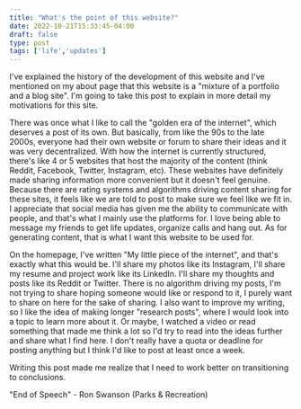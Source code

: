 ```yaml
---
title: "What's the point of this website?"
date: 2022-10-21T15:33:45-04:00
draft: false
type: post
tags: ['life','updates']
---
```


I've explained the history of the development of this website and I've mentioned on my about page that this website is a "mixture of a portfolio and a blog site". I'm going to take this post to explain in more detail my motivations for this site. 

There was once what I like to call the "golden era of the internet", which deserves a post of its own. But basically, from like the 90s to the late 2000s, everyone had their own website or forum to share their ideas and it was very decentralized. With how the internet is currently structured, there's like 4 or 5 websites that host the majority of the content (think Reddit, Facebook, Twitter, Instagram, etc). These websites have definitely made sharing information more convenient but it doesn't feel genuine. Because there are rating systems and algorithms driving content sharing for these sites, it feels like we are told to post to make sure we feel like we fit in. I appreciate that social media has given me the ability to communicate with people, and that's what I mainly use the platforms for. I love being able to message my friends to get life updates, organize calls and hang out. As for generating content, that is what I want this website to be used for.

On the homepage, I've written "My little piece of the internet", and that's exactly what this would be. I'll share my photos like its Instagram, I'll share my resume and project work like its LinkedIn. I'll share my thoughts and posts like its Reddit or Twitter. There is no algorithm driving my posts, I'm not trying to share hoping someone would like or respond to it, I purely want to share on here for the sake of sharing. I also want to improve my writing, so I like the idea of making longer "research posts", where I would look into a topic to learn more about it. Or maybe, I watched a video or read something that made me think a lot so I'd try to read into the ideas further and share what I find here. I don't really have a quota or deadline for posting anything but I think I'd like to post at least once a week. 

Writing this post made me realize that I need to work better on transitioning to conclusions.

"End of Speech" - Ron Swanson (Parks & Recreation)